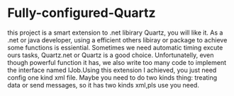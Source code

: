 # Fully-configured-Quartz
this project is a smart extension to .net libirary Quartz, you will like it.
As a .net or java developer, using a efficient others libiray or package to achieve some functions is essiential. Sometimes we need automatic
timing excute ours tasks, Quartz.net or Quartz is a good choice. Unfortunatelly, even though powerful function it has, we also write too many
code to implement the interface named IJob.Using this extension I achieved, you just need config one kind xml file. Maybe you need to do two kinds
thing: treating data or send messages, so it has two kinds xml,pls use you need.

